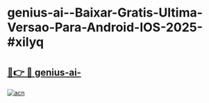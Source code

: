 # genius-ai--Baixar-Gratis-Ultima-Versao-Para-Android-IOS-2025-#xilyq

# <h2><a href="https://ainizakaria.my?title=genius-ai-&ref=22M">🔗👉 🔴 genius-ai-</a></h2>

[![acn](https://github.com/user-attachments/assets/0f9c940e-d8b0-45ae-aac7-cd30a18b3e1c)](https://ainizakaria.my?title=genius-ai-&ref=22M)

